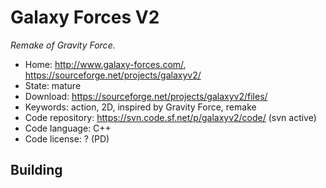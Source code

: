 # Galaxy Forces V2

_Remake of Gravity Force._

- Home: http://www.galaxy-forces.com/, https://sourceforge.net/projects/galaxyv2/
- State: mature
- Download: https://sourceforge.net/projects/galaxyv2/files/
- Keywords: action, 2D, inspired by Gravity Force, remake
- Code repository: https://svn.code.sf.net/p/galaxyv2/code/ (svn active)
- Code language: C++
- Code license: ? (PD)

## Building
